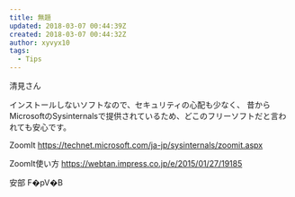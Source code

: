 ```yaml
---
title: 無題
updated: 2018-03-07 00:44:39Z
created: 2018-03-07 00:44:32Z
author: xyvyx10
tags:
  - Tips
---
```


清見さん

インストールしないソフトなので、セキュリティの心配も少なく、
昔からMicrosoftのSysinternalsで提供されているため、どこのフリーソフトだと言われても安心です。

ZoomIt
https://technet.microsoft.com/ja-jp/sysinternals/zoomit.aspx

ZoomIt使い方
https://webtan.impress.co.jp/e/2015/01/27/19185

安部
F�pV�B